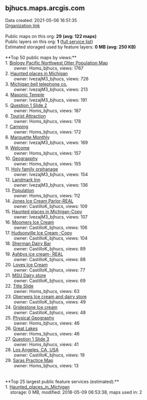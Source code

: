 <h2>bjhucs.maps.arcgis.com</h2> Data created: 2021-05-06 16:51:35 <br /><a target='new' href='https://bjhucs.maps.arcgis.com'>Organization link</a><br /><br />Public maps on this org: <b>29 (avg: 122 maps)</b><br />Public layers on this org: <b>1 </b>(<a target='new' href='https://services.arcgis.com/6isgKMvgnWoCTRCe/ArcGIS/rest/services'>full service list</a>)<br />Estimated storaged used by feature layers: <b>0 MB (avg: 250 KB)</b><br /><br />**Top 50 public maps by views:**<br />  1. <a target='new' href='https://www.arcgis.com/home/item.html?id=068023b06ac542f0b0422f106909d9fd'>Biology Pacific Northwest Otter Population Map</a> <br />  &nbsp;&nbsp;&nbsp;&nbsp; &nbsp;&nbsp;owner: Homs_bjhucs, views: 1767<br />  2. <a target='new' href='https://www.arcgis.com/home/item.html?id=b5b29d19d824424ead38bcbfbd6b0793'>Haunted places in Michigan</a> <br />  &nbsp;&nbsp;&nbsp;&nbsp; &nbsp;&nbsp;owner: IvezajM3_bjhucs, views: 726<br />  3. <a target='new' href='https://www.arcgis.com/home/item.html?id=bb261510d7574c00a387e75e06c7e4b0'>Michigan bell telephone co.</a> <br />  &nbsp;&nbsp;&nbsp;&nbsp; &nbsp;&nbsp;owner: IvezajM3_bjhucs, views: 213<br />  4. <a target='new' href='https://www.arcgis.com/home/item.html?id=1cbb76b610b14daeaa53f98052c52b18'>Masonic Temple</a> <br />  &nbsp;&nbsp;&nbsp;&nbsp; &nbsp;&nbsp;owner: IvezajM3_bjhucs, views: 191<br />  5. <a target='new' href='https://www.arcgis.com/home/item.html?id=0cb91ee44d69478fb73f72eddd6abd61'>Question 1 Slide 2</a> <br />  &nbsp;&nbsp;&nbsp;&nbsp; &nbsp;&nbsp;owner: Homs_bjhucs, views: 187<br />  6. <a target='new' href='https://www.arcgis.com/home/item.html?id=c809bf8c471d4427ba551bcbfdd8ed22'>Tourist Attraction</a> <br />  &nbsp;&nbsp;&nbsp;&nbsp; &nbsp;&nbsp;owner: Homs_bjhucs, views: 178<br />  7. <a target='new' href='https://www.arcgis.com/home/item.html?id=45aa56e4f90c4d7b94ac4afaf094942c'>Camping</a> <br />  &nbsp;&nbsp;&nbsp;&nbsp; &nbsp;&nbsp;owner: Homs_bjhucs, views: 172<br />  8. <a target='new' href='https://www.arcgis.com/home/item.html?id=a7e538e808a843babc1e00e2d29dc129'>Marquette Monthly</a> <br />  &nbsp;&nbsp;&nbsp;&nbsp; &nbsp;&nbsp;owner: IvezajM3_bjhucs, views: 169<br />  9. <a target='new' href='https://www.arcgis.com/home/item.html?id=55c635b14fc64fcdbe770f5dd6e38d77'>Welcome</a> <br />  &nbsp;&nbsp;&nbsp;&nbsp; &nbsp;&nbsp;owner: Homs_bjhucs, views: 157<br />  10. <a target='new' href='https://www.arcgis.com/home/item.html?id=15c775b88c6341fbafb1c70dceff84a2'>Geograpphy</a> <br />  &nbsp;&nbsp;&nbsp;&nbsp; &nbsp;&nbsp;owner: Homs_bjhucs, views: 155<br />  11. <a target='new' href='https://www.arcgis.com/home/item.html?id=d690f1899c7945b98239e926b797c1ec'>Holy family orphanage</a> <br />  &nbsp;&nbsp;&nbsp;&nbsp; &nbsp;&nbsp;owner: IvezajM3_bjhucs, views: 154<br />  12. <a target='new' href='https://www.arcgis.com/home/item.html?id=25db3eb5b3a24395908c94336029c038'>Landmark Inn</a> <br />  &nbsp;&nbsp;&nbsp;&nbsp; &nbsp;&nbsp;owner: IvezajM3_bjhucs, views: 136<br />  13. <a target='new' href='https://www.arcgis.com/home/item.html?id=a5b76a3bd63e448c89dd5afac543f88f'>Population</a> <br />  &nbsp;&nbsp;&nbsp;&nbsp; &nbsp;&nbsp;owner: Homs_bjhucs, views: 112<br />  14. <a target='new' href='https://www.arcgis.com/home/item.html?id=a54707859e004a9896e8c47e61fead20'>Jones Ice Cream Parlor-REAL</a> <br />  &nbsp;&nbsp;&nbsp;&nbsp; &nbsp;&nbsp;owner: CastilloK_bjhucs, views: 109<br />  15. <a target='new' href='https://www.arcgis.com/home/item.html?id=5019cbdd896345c2b2693926f3b54fea'>Haunted places in Michigan-Copy</a> <br />  &nbsp;&nbsp;&nbsp;&nbsp; &nbsp;&nbsp;owner: IvezajM3_bjhucs, views: 107<br />  16. <a target='new' href='https://www.arcgis.com/home/item.html?id=d68c3b12c00346a9b620bcecc68c94be'>Moomers Ice Cream</a> <br />  &nbsp;&nbsp;&nbsp;&nbsp; &nbsp;&nbsp;owner: CastilloK_bjhucs, views: 106<br />  17. <a target='new' href='https://www.arcgis.com/home/item.html?id=1b6f0ec45b5f485d8686ac0f00056747'>Hudsonville Ice Cream -Copy</a> <br />  &nbsp;&nbsp;&nbsp;&nbsp; &nbsp;&nbsp;owner: CastilloK_bjhucs, views: 104<br />  18. <a target='new' href='https://www.arcgis.com/home/item.html?id=69354575d59b4b27afd70207c0ec88b5'>Sherman Dairy Bar</a> <br />  &nbsp;&nbsp;&nbsp;&nbsp; &nbsp;&nbsp;owner: CastilloK_bjhucs, views: 89<br />  19. <a target='new' href='https://www.arcgis.com/home/item.html?id=2ee5c7bf6cdd4e979ade07917a414301'>Ashbys ice cream- REAL</a> <br />  &nbsp;&nbsp;&nbsp;&nbsp; &nbsp;&nbsp;owner: CastilloK_bjhucs, views: 88<br />  20. <a target='new' href='https://www.arcgis.com/home/item.html?id=e3d2970ce1c44dea8dfdd8aa4c631762'>Loves Ice Cream</a> <br />  &nbsp;&nbsp;&nbsp;&nbsp; &nbsp;&nbsp;owner: CastilloK_bjhucs, views: 77<br />  21. <a target='new' href='https://www.arcgis.com/home/item.html?id=1283baaf003d4ad1a0bf9f5673eb7633'>MSU Dairy store</a> <br />  &nbsp;&nbsp;&nbsp;&nbsp; &nbsp;&nbsp;owner: CastilloK_bjhucs, views: 69<br />  22. <a target='new' href='https://www.arcgis.com/home/item.html?id=04eb5dd57b1b47bf8acde5f8f1e97e85'>Title Slide</a> <br />  &nbsp;&nbsp;&nbsp;&nbsp; &nbsp;&nbsp;owner: Homs_bjhucs, views: 63<br />  23. <a target='new' href='https://www.arcgis.com/home/item.html?id=a8d2ec0a43ed4dc58140c416e3ebd263'>Oberweis Ice cream and dairy store</a> <br />  &nbsp;&nbsp;&nbsp;&nbsp; &nbsp;&nbsp;owner: CastilloK_bjhucs, views: 49<br />  24. <a target='new' href='https://www.arcgis.com/home/item.html?id=babdf322954041748d99a72c3fbe9688'>Gridestone Ice cream</a> <br />  &nbsp;&nbsp;&nbsp;&nbsp; &nbsp;&nbsp;owner: CastilloK_bjhucs, views: 48<br />  25. <a target='new' href='https://www.arcgis.com/home/item.html?id=01f142f3f2774ab3b7d029d1741692c7'>Physical Geography</a> <br />  &nbsp;&nbsp;&nbsp;&nbsp; &nbsp;&nbsp;owner: Homs_bjhucs, views: 46<br />  26. <a target='new' href='https://www.arcgis.com/home/item.html?id=767d21a60bb74f229f4b0fd1510070e1'>Great Lakes</a> <br />  &nbsp;&nbsp;&nbsp;&nbsp; &nbsp;&nbsp;owner: Homs_bjhucs, views: 46<br />  27. <a target='new' href='https://www.arcgis.com/home/item.html?id=20cc55e15c1b4d8f8356b15b5ca7660a'>Question 1 Slide 3</a> <br />  &nbsp;&nbsp;&nbsp;&nbsp; &nbsp;&nbsp;owner: Homs_bjhucs, views: 41<br />  28. <a target='new' href='https://www.arcgis.com/home/item.html?id=46bbcde3715440eca043cc714c9feaf8'>Los Angeles, CA, USA</a> <br />  &nbsp;&nbsp;&nbsp;&nbsp; &nbsp;&nbsp;owner: CastilloK_bjhucs, views: 19<br />  29. <a target='new' href='https://www.arcgis.com/home/item.html?id=a3ea2b28fb914245ab82e147f56c36f9'>Saras Practice Map</a> <br />  &nbsp;&nbsp;&nbsp;&nbsp; &nbsp;&nbsp;owner: Homs_bjhucs, views: 13<br /><br /><br />**Top 25 largest public feature services (estimated):**<br /> 1. <a target='new' href='https://www.arcgis.com/home/item.html?id=70b88819e1ca4dceba67326ae33395b9'>Haunted_places_in_Michigan</a><br /> &nbsp;&nbsp;&nbsp;&nbsp;storage: 0 MB, modified: 2018-05-09 06:53:38, maps used in: 2<br />